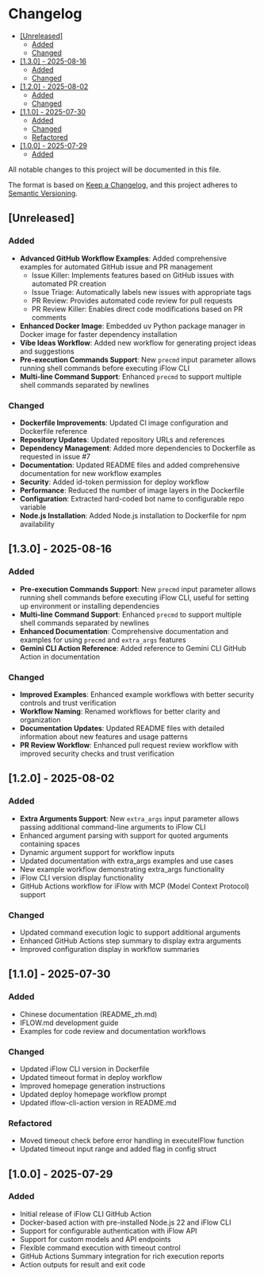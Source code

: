 # Changelog

<!-- toc -->

- [[Unreleased]](#unreleased)
  * [Added](#added)
  * [Changed](#changed)
- [[1.3.0] - 2025-08-16](#130---2025-08-16)
  * [Added](#added-1)
  * [Changed](#changed-1)
- [[1.2.0] - 2025-08-02](#120---2025-08-02)
  * [Added](#added-2)
  * [Changed](#changed-2)
- [[1.1.0] - 2025-07-30](#110---2025-07-30)
  * [Added](#added-3)
  * [Changed](#changed-3)
  * [Refactored](#refactored)
- [[1.0.0] - 2025-07-29](#100---2025-07-29)
  * [Added](#added-4)

<!-- tocstop -->

All notable changes to this project will be documented in this file.

The format is based on [Keep a Changelog](https://keepachangelog.com/en/1.0.0/),
and this project adheres to [Semantic Versioning](https://semver.org/spec/v2.0.0.html).

## [Unreleased]

### Added

- **Advanced GitHub Workflow Examples**: Added comprehensive examples for automated GitHub issue and PR management
  - Issue Killer: Implements features based on GitHub issues with automated PR creation
  - Issue Triage: Automatically labels new issues with appropriate tags
  - PR Review: Provides automated code review for pull requests
  - PR Review Killer: Enables direct code modifications based on PR comments
- **Enhanced Docker Image**: Embedded uv Python package manager in Docker image for faster dependency installation
- **Vibe Ideas Workflow**: Added new workflow for generating project ideas and suggestions
- **Pre-execution Commands Support**: New `precmd` input parameter allows running shell commands before executing iFlow CLI
- **Multi-line Command Support**: Enhanced `precmd` to support multiple shell commands separated by newlines

### Changed

- **Dockerfile Improvements**: Updated CI image configuration and Dockerfile reference
- **Repository Updates**: Updated repository URLs and references
- **Dependency Management**: Added more dependencies to Dockerfile as requested in issue #7
- **Documentation**: Updated README files and added comprehensive documentation for new workflow examples
- **Security**: Added id-token permission for deploy workflow
- **Performance**: Reduced the number of image layers in the Dockerfile
- **Configuration**: Extracted hard-coded bot name to configurable repo variable
- **Node.js Installation**: Added Node.js installation to Dockerfile for npm availability

## [1.3.0] - 2025-08-16

### Added

- **Pre-execution Commands Support**: New `precmd` input parameter allows running shell commands before executing iFlow CLI, useful for setting up environment or installing dependencies
- **Multi-line Command Support**: Enhanced `precmd` to support multiple shell commands separated by newlines
- **Enhanced Documentation**: Comprehensive documentation and examples for using `precmd` and `extra_args` features
- **Gemini CLI Action Reference**: Added reference to Gemini CLI GitHub Action in documentation

### Changed

- **Improved Examples**: Enhanced example workflows with better security controls and trust verification
- **Workflow Naming**: Renamed workflows for better clarity and organization
- **Documentation Updates**: Updated README files with detailed information about new features and usage patterns
- **PR Review Workflow**: Enhanced pull request review workflow with improved security checks and trust verification

## [1.2.0] - 2025-08-02

### Added

- **Extra Arguments Support**: New `extra_args` input parameter allows passing additional command-line arguments to iFlow CLI
- Enhanced argument parsing with support for quoted arguments containing spaces
- Dynamic argument support for workflow inputs
- Updated documentation with extra_args examples and use cases
- New example workflow demonstrating extra_args functionality
- iFlow CLI version display functionality
- GitHub Actions workflow for iFlow with MCP (Model Context Protocol) support

### Changed

- Updated command execution logic to support additional arguments
- Enhanced GitHub Actions step summary to display extra arguments
- Improved configuration display in workflow summaries

## [1.1.0] - 2025-07-30

### Added

- Chinese documentation (README_zh.md)
- IFLOW.md development guide
- Examples for code review and documentation workflows

### Changed

- Updated iFlow CLI version in Dockerfile
- Updated timeout format in deploy workflow
- Improved homepage generation instructions
- Updated deploy homepage workflow prompt
- Updated iflow-cli-action version in README.md

### Refactored

- Moved timeout check before error handling in executeIFlow function
- Updated timeout input range and added flag in config struct

## [1.0.0] - 2025-07-29

### Added

- Initial release of iFlow CLI GitHub Action
- Docker-based action with pre-installed Node.js 22 and iFlow CLI
- Support for configurable authentication with iFlow API
- Support for custom models and API endpoints
- Flexible command execution with timeout control
- GitHub Actions Summary integration for rich execution reports
- Action outputs for result and exit code
